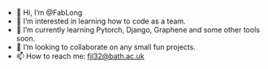 - 👋 Hi, I’m @FabLong
- 👀 I’m interested in learning how to code as a team.
- 🌱 I’m currently learning Pytorch, Django, Graphene and some other tools soon.
- 💞️ I’m looking to collaborate on any small fun projects.
- 📫 How to reach me: fjl32@bath.ac.uk
